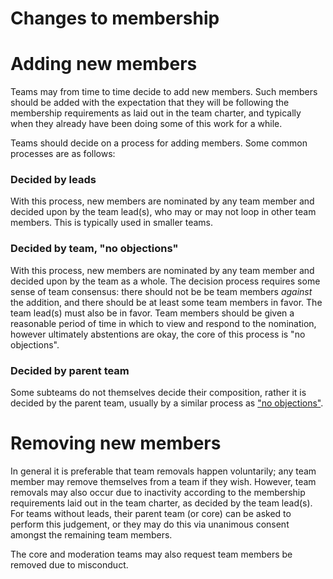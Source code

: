 # Changes to membership


# Adding new members 
Teams may from time to time decide to add new members. Such members should be added with the expectation that they will be following the membership requirements as laid out in the team charter, and typically when they already have been doing some of this work for a while.

Teams should decide on a process for adding members. Some common processes are as follows:

### Decided by leads

With this process, new members are nominated by any team member and decided upon by the team lead(s), who may or may not loop in other team members. This is typically used in smaller teams.

### Decided by team, "no objections"

With this process, new members are nominated by any team member and decided upon by the team as a whole. The decision process requires some sense of team consensus: there should not be be team members _against_ the addition, and there should be at least some team members in favor. The team lead(s) must also be in favor. Team members should be given a reasonable period of time in which to view and respond to the nomination, however ultimately abstentions are okay, the core of this process is "no objections".

### Decided by parent team

Some subteams do not themselves decide their composition, rather it is decided by the parent team, usually by a similar process as ["no objections"](#Decided-by-team-“no-objections”).

# Removing new members

In general it is preferable that team removals happen voluntarily; any team member may remove themselves from a team if they wish. However, team removals may also occur due to inactivity according to the membership requirements laid out in the team charter, as decided by the team lead(s). For teams without leads, their parent team (or core) can be asked to perform this judgement, or they may do this via unanimous consent amongst the remaining team members.

The core and moderation teams may also request team members be removed due to misconduct.
